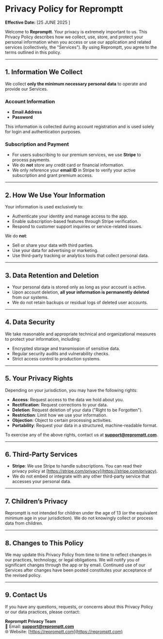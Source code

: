# Privacy Policy for Repromptt

**Effective Date:** [25 JUNE 2025 ]

Welcome to **Repromptt**. Your privacy is extremely important to us. This Privacy Policy describes how we collect, use, store, and protect your personal information when you access or use our application and related services (collectively, the "Services"). By using Repromptt, you agree to the terms outlined in this policy.

---

## 1. Information We Collect

We collect **only the minimum necessary personal data** to operate and provide our Services.

### Account Information
- **Email Address**
- **Password**

This information is collected during account registration and is used solely for login and authentication purposes.

### Subscription and Payment
- For users subscribing to our premium services, we use **Stripe** to process payments.
- We do **not** store any credit card or financial information.
- We only reference your **email ID** in Stripe to verify your active subscription and grant premium access.

---

## 2. How We Use Your Information

Your information is used exclusively to:
- Authenticate your identity and manage access to the app.
- Enable subscription-based features through Stripe verification.
- Respond to customer support inquiries or service-related issues.

We do **not**:
- Sell or share your data with third parties.
- Use your data for advertising or marketing.
- Use third-party tracking or analytics tools that collect personal data.

---

## 3. Data Retention and Deletion

- Your personal data is stored only as long as your account is active.
- Upon account deletion, **all your information is permanently deleted** from our systems.
- We do not retain backups or residual logs of deleted user accounts.

---

## 4. Data Security

We take reasonable and appropriate technical and organizational measures to protect your information, including:
- Encrypted storage and transmission of sensitive data.
- Regular security audits and vulnerability checks.
- Strict access control to production systems.

---

## 5. Your Privacy Rights

Depending on your jurisdiction, you may have the following rights:
- **Access**: Request access to the data we hold about you.
- **Rectification**: Request corrections to your data.
- **Deletion**: Request deletion of your data ("Right to be Forgotten").
- **Restriction**: Limit how we use your information.
- **Objection**: Object to certain processing activities.
- **Portability**: Request your data in a structured, machine-readable format.

To exercise any of the above rights, contact us at **support@repromptt.com**.

---

## 6. Third-Party Services

- **Stripe**: We use Stripe to handle subscriptions. You can read their privacy policy at [https://stripe.com/privacy](https://stripe.com/privacy).
- We do not embed or integrate with any other third-party service that accesses your personal data.

---

## 7. Children’s Privacy

Repromptt is not intended for children under the age of 13 (or the equivalent minimum age in your jurisdiction). We do not knowingly collect or process data from children.

---

## 8. Changes to This Policy

We may update this Privacy Policy from time to time to reflect changes in our practices, technology, or legal obligations. We will notify you of significant changes through the app or by email. Continued use of our Services after changes have been posted constitutes your acceptance of the revised policy.

---

## 9. Contact Us

If you have any questions, requests, or concerns about this Privacy Policy or our data practices, please contact:

**Repromptt Privacy Team**  
📧 Email: **support@repromptt.com**  
🌐 Website: [https://repromptt.com](https://repromptt.com)
